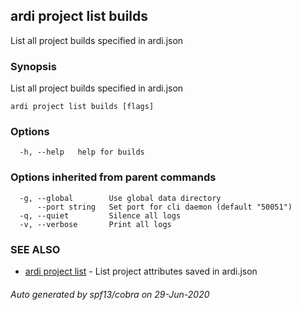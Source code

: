 ## ardi project list builds

List all project builds specified in ardi.json

### Synopsis


List all project builds specified in ardi.json

```
ardi project list builds [flags]
```

### Options

```
  -h, --help   help for builds
```

### Options inherited from parent commands

```
  -g, --global        Use global data directory
      --port string   Set port for cli daemon (default "50051")
  -q, --quiet         Silence all logs
  -v, --verbose       Print all logs
```

### SEE ALSO

* [ardi project list](ardi_project_list.md)	 - List project attributes saved in ardi.json

###### Auto generated by spf13/cobra on 29-Jun-2020

